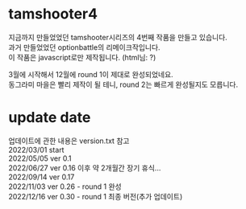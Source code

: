 # tamshooter4
지금까지 만들었었던 tamshooter시리즈의 4번째 작품을 만들고 있습니다.  
과거 만들었었던 optionbattle의 리메이크작입니다.  
이 작품은 javascript로만 제작됩니다. (html님: ?)  

3월에 시작해서 12월에 round 1이 제대로 완성되었네요.  
동그라미 마을은 빨리 제작이 될 테니, round 2는 빠르게 완성될지도 모릅니다.  

# update date
업데이트에 관한 내용은 version.txt 참고  
2022/03/01 start  
2022/05/05 ver 0.1  
2022/06/27 ver 0.16 이후 약 2개월간 장기 휴식...  
2022/09/14 ver 0.17  
2022/11/03 ver 0.26 - round 1 완성  
2022/12/16 ver 0.30 - round 1 최종 버전(추가 업데이트)  
